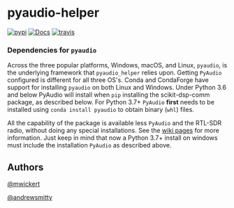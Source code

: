 # pyaudio-helper

[![pypi](https://img.shields.io/pypi/v/pyaudio-helper.svg)](https://pypi.python.org/pypi/pyaudio-helper)
[![Docs](https://readthedocs.org/projects/pyaudio-helper/badge/?version=latest)](http://pyaudio-helper.readthedocs.io/en/latest/?badge=latest)
[![travis](https://travis-ci.com/scikit-dsp-comm/pyaudio_helper.svg?branch=master)](https://travis-ci.com/github/scikit-dsp-comm/pyaudio_helper)

### Dependencies for `pyaudio`

Across the three popular platforms, Windows, macOS, and Linux, `pyaudio`, is 
the underlying framework that `pyaudio_helper` relies upon. Getting `PyAudio` configured is  different for all three OS's. Conda and CondaForge have support for installing `pyaudio` 
on both Linux and Windows. Under Python 3.6 and below PyAudio will install when `pip` installing the scikit-dsp-comm package, as described below. For Python 3.7+ `PyAudio` **first** needs to be installed using `conda install pyaudio` to obtain binary (`whl`) files.

All the capability of the package is available less `PyAudio` and the RTL-SDR radio, without doing any special installations. See the [wiki pages](https://github.com/mwickert/SP-Comm-Tutorial-using-scikit-dsp-comm/wiki) for more information. Just keep in mind that now a Python 3.7+ install on windows must include the installation `PyAudio` as described above.

## Authors

[@mwickert](https://github.com/mwickert)

[@andrewsmitty](https://github.com/andrewsmitty)
